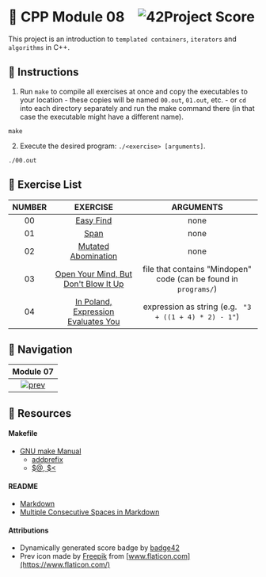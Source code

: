 # :large_orange_diamond: CPP Module 08 &ensp; ![42Project Score](https://badge42.vercel.app/api/v2/cl2etis99004009mnrj7l8h9o/project/2206092)

This project is an introduction to `templated containers`, `iterators` and `algorithms` in C++.

## :small_orange_diamond: Instructions

1. Run `make` to compile all exercises at once and copy the executables to your location - these copies will be named `00.out`, `01.out`, etc. - or `cd` into each directory separately and run the make command there (in that case the executable might have a different name).
```
make
```

2. Execute the desired program: `./<exercise> [arguments]`.
```
./00.out
```

## :small_orange_diamond: Exercise List
NUMBER | EXERCISE | ARGUMENTS
:-----:|:--------:|:--------:
00 | [Easy Find](./ex00) | none
01 | [Span](./ex01) | none
02 | [Mutated Abomination](./ex02) | none
03 | [Open Your Mind, But Don't Blow It Up](./ex03) | file that contains "Mindopen" code (can be found in `programs/`)
04 | [In Poland, Expression Evaluates You](./ex04) | expression as string (e.g. ` "3 + ((1 + 4) * 2) - 1"`)

## :small_orange_diamond: Navigation
| Module 07 |
|:---------:|
| [![prev](https://user-images.githubusercontent.com/59726559/138678592-27d20df6-cb62-4768-92d3-4bc270a6e4cf.png)](../CPP_Module_07) |

## :small_orange_diamond: Resources
#### Makefile
- [GNU make Manual](https://www.gnu.org/software/make/manual/make.html)
    - [addprefix](https://www.gnu.org/software/make/manual/make.html#File-Name-Functions)
    - [$@, $<](https://www.gnu.org/software/make/manual/html_node/Automatic-Variables.html#Automatic-Variables)
#### README
- [Markdown](https://docs.github.com/en/github/writing-on-github/getting-started-with-writing-and-formatting-on-github/basic-writing-and-formatting-syntax)
- [Multiple Consecutive Spaces in Markdown](https://steemit.com/markdown/@jamesanto/how-to-add-multiple-spaces-between-texts-in-markdown)
#### Attributions
- Dynamically generated score badge by [badge42](https://github.com/JaeSeoKim/badge42)
- Prev icon made by [Freepik](https://www.freepik.com) from [www.flaticon.com](https://www.flaticon.com/)
